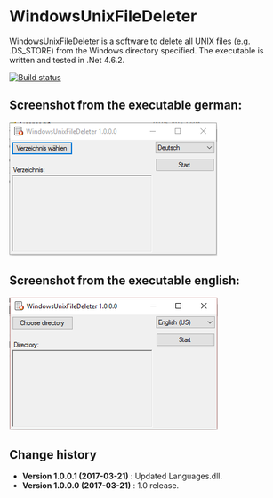 WindowsUnixFileDeleter
======================

WindowsUnixFileDeleter is a software to delete all UNIX files (e.g. .DS_STORE) from the Windows directory specified.
The executable is written and tested in .Net 4.6.2.

[![Build status](https://ci.appveyor.com/api/projects/status/akh5nnhaf7yb262t?svg=true)](https://ci.appveyor.com/project/SeppPenner/windowsunixfiledeleter)


## Screenshot from the executable german:
![Screenshot from the executable german](https://github.com/SeppPenner/WindowsUnixFileDeleter/blob/master/Screenshot_DE.PNG "Screenshot from the executable german")

## Screenshot from the executable english:
![Screenshot from the executable english](https://github.com/SeppPenner/WindowsUnixFileDeleter/blob/master/Screenshot_EN.PNG "Screenshot from the executable english")

Change history
--------------

* **Version 1.0.0.1 (2017-03-21)** : Updated Languages.dll.
* **Version 1.0.0.0 (2017-03-21)** : 1.0 release.
